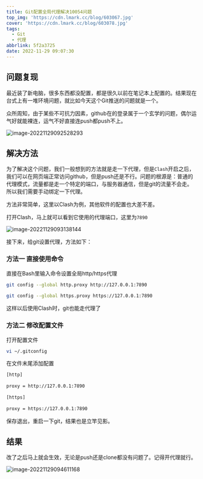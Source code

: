 ```yaml
---
title: Git配置全局代理解决10054问题
top_img: 'https://cdn.lmark.cc/blog/603067.jpg'
cover: 'https://cdn.lmark.cc/blog/603078.jpg'
tags:
  - Git
  - 代理
abbrlink: 5f2a3725
date: 2022-11-29 09:07:30
---
```


## 问题复现

最近装了新电脑，很多东西都没配置，都是很久以前在笔记本上配置的。结果现在台式上有一堆环境问题，就比如今天这个Git推送的问题就是一个。

众所周知，由于某些不可抗力因素，github在的登录属于一个玄学的问题，偶尔运气好就能裸连，运气不好直接连push都push不上。

![image-20221129092528293](http://cdn.lmark.cc/img/image-20221129092528293.png)

## 解决方法

为了解决这个问题，我们一般想到的方法就是走一下代理，但是`Clash`开启之后，我们可以在网页端正常访问github，但是push还是不行。问题的根源是：普通的代理模式，流量都是走一个特定的端口，与服务器通信，但是git的流量不会走。所以我们需要手动绑定一下代理。

方法非常简单，这里以Clash为例，其他软件的配置也大差不差。

打开Clash，马上就可以看到它使用的代理端口，这里为`7890`

![image-20221129093138144](http://cdn.lmark.cc/img/image-20221129093138144.png)

接下来，给git设置代理，方法如下：

### 方法一 直接使用命令

直接在Bash里输入命令设置全局http/https代理

```bash
git config --global http.proxy http://127.0.0.1:7890
 
git config --global https.proxy https://127.0.0.1:7890
```

这样以后使用Clash时，git也能走代理了



### 方法二 修改配置文件

打开配置文件

```bash
vi ~/.gitconfig
```

在文件末尾添加配置

```bash
[http]
 
proxy = http://127.0.0.1:7890
 
[https]
 
proxy = https://127.0.0.1:7890

```

保存退出，重启一下git，结果也是立竿见影。



## 结果

改了之后马上就会生效，无论是push还是clone都没有问题了。记得开代理就行。

![image-20221129094611168](http://cdn.lmark.cc/img/image-20221129094611168.png)
